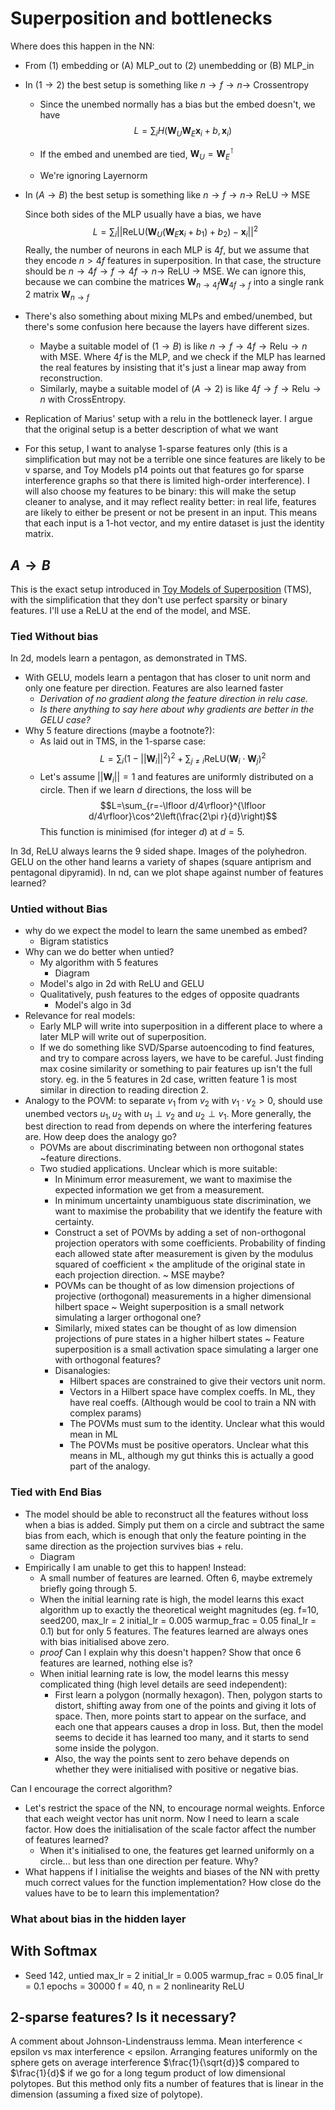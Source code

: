 # Superposition and bottlenecks


Where does this happen in the NN:
- From (1) embedding or (A) MLP_out to (2) unembedding or (B) MLP_in
- In ($1\rightarrow 2$) the best setup is something like $n\rightarrow f \rightarrow n \rightarrow$ Crossentropy

    - Since the unembed normally has a bias but the embed doesn't, we have $$L=\sum_i H(\mathbf{W}_U \mathbf{W}_E \mathbf{x}_i+b,\mathbf{x}_i)$$
    
    - If the embed and unembed are tied, $\mathbf{W}_U = \mathbf{W}_E^\intercal$
    - We're ignoring Layernorm

- In ($A\rightarrow B$) the best setup is something like $n\rightarrow f \rightarrow n \rightarrow$ ReLU $\rightarrow$ MSE

    Since both sides of the MLP usually have a bias, we have $$L= \sum_i ||\text{ReLU}(\mathbf{W}_U (\mathbf{W}_E \mathbf{x}_i+b_1)+b_2)-\mathbf{x}_i||^2$$ Really, the number of neurons in each MLP is $4f$, but we assume that they encode $n>4f$ features in superposition. In that case, the structure should be $n\rightarrow 4f \rightarrow f \rightarrow 4f \rightarrow n \rightarrow$ ReLU $\rightarrow$ MSE. We can ignore this, because we can combine the matrices $\mathbf{W}_{n\rightarrow4f} \mathbf{W}_{4f\rightarrow f}$ into a single rank 2 matrix $\mathbf{W}_{n\rightarrow f}$

- There's also something about mixing MLPs and embed/unembed, but there's some confusion here because the layers have different sizes.
    - Maybe a suitable model of ($1\rightarrow B$) is like $n\rightarrow f \rightarrow 4f \rightarrow \text{Relu} \rightarrow n$ with MSE. Where $4f$ is the MLP, and we check if the MLP has learned the real features by insisting that it's just a linear map away from reconstruction.
    - Similarly, maybe a suitable model of ($A\rightarrow 2$) is like $4f\rightarrow f \rightarrow \text{Relu} \rightarrow n$ with CrossEntropy.

- Replication of Marius' setup with a relu in the bottleneck layer. I argue that the original setup is a better description of what we want

- For this setup, I want to analyse 1-sparse features only (this is a simplification but may not be a terrible one since features are likely to be v sparse, and Toy Models p14 points out that features go for sparse interference graphs so that there is limited high-order interference). I will also choose my features to be binary: this will make the setup cleaner to analyse, and it may reflect reality better: in real life, features are likely to either be present or not be present in an input. This means that each input is a 1-hot vector, and my entire dataset is just the identity matrix.

## $A\rightarrow B$
This is the exact setup introduced in [Toy Models of Superposition](https://transformer-circuits.pub/2022/toy_model/index.html) (TMS), with the simplification that they don't use perfect sparsity or binary features. I'll use a ReLU at the end of the model, and MSE.

### Tied Without bias
In 2d, models learn a pentagon, as demonstrated in TMS. 
- With GELU, models learn a pentagon that has closer to unit norm and only one feature per direction. Features are also learned faster
  - *Derivation of no gradient along the feature direction in relu case.*
  - *Is there anything to say here about why gradients are better in the GELU case?*
- Why 5 feature directions (maybe a footnote?):
  - As laid out in TMS, in the 1-sparse case: $$L=\sum_i\left(1-||\mathbf{W}_i||^2\right)^2 + \sum_{j\neq i}\text{ReLU}(\mathbf{W}_i\cdot \mathbf{W}_j)^2$$
  - Let's assume $||\mathbf{W}_i|| = 1$ and features are uniformly distributed on a circle. Then if we learn $d$ directions, the loss will be $$L=\sum_{r=-\lfloor d/4\rfloor}^{\lfloor d/4\rfloor}\cos^2\left(\frac{2\pi r}{d}\right)$$ This function is minimised (for integer $d$) at $d=5$.

In 3d, ReLU always learns the 9 sided shape. Images of the polyhedron. GELU on the other hand learns a variety of shapes (square antiprism and pentagonal dipyramid).
In nd, can we plot shape against number of features learned?

### Untied without Bias
- why do we expect the model to learn the same unembed as embed?
    - Bigram statistics
- Why can we do better when untied? 
    - My algorithm with 5 features
        - Diagram
    - Model's algo in 2d with ReLU and GELU
    - Qualitatively, push features to the edges of opposite quadrants
        - Model's algo in 3d
- Relevance for real models:
    - Early MLP will write into superposition in a different place to where a later MLP will write out of superposition. 
    - If we do something like SVD/Sparse autoencoding to find features, and try to compare across layers, we have to be careful. Just finding max cosine similarity or something to pair features up isn't the full story. eg. in the 5 features in 2d case, written feature 1 is most similar in direction to reading direction 2.
- Analogy to the POVM: to separate $v_1$ from $v_2$ with $v_1 \cdot v_2 > 0$, should use unembed vectors $u_1,u_2$ with $u_1\perp v_2$ and $u_2\perp v_1$. More generally, the best direction to read from depends on where the interfering features are. How deep does the analogy go?
    - POVMs are about discriminating between non orthogonal states ~feature directions. 
    - Two studied applications. Unclear which is more suitable:
        - In Minimum error measurement, we want to maximise the expected information we get from a measurement.
        - In minimum uncertainty unambiguous state discrimination, we want to maximise the probability that we identify the feature with certainty.
        -  Construct a set of POVMs by adding a set of non-orthogonal projection operators with some coefficients. Probability of finding each allowed state after measurement is given by the modulus squared of coefficient $\times$ the amplitude of the original state in each projection direction. ~ MSE maybe?
        - POVMs can be thought of as low dimension projections of projective (orthogonal) measurements in a higher dimensional hilbert space ~ Weight superposition is a small network simulating a larger orthogonal one?
        - Similarly, mixed states can be thought of as low dimension projections of pure states in a higher hilbert states ~ Feature superposition is a small activation space simulating a larger one with orthogonal features?
        - Disanalogies:
            - Hilbert spaces are constrained to give their vectors unit norm.
            - Vectors in a Hilbert space have complex coeffs. In ML, they have real coeffs. (Although would be cool to train a NN with complex params)
            - The POVMs must sum to the identity. Unclear what this would mean in ML
            - The POVMs must be positive operators. Unclear what this means in ML, although my gut thinks this is actually a good part of the analogy.

### Tied with End Bias
- The model should be able to reconstruct all the features without loss when a bias is added. Simply put them on a circle and subtract the same bias from each, which is enough that only the feature pointing in the same direction as the projection survives bias + relu. 
    - Diagram
- Empirically I am unable to get this to happen! Instead:
    - A small number of features are learned. Often 6, maybe extremely briefly going through 5.
    - When the initial learning rate is high, the model learns this exact algorithm up to exactly the theoretical weight magnitudes (eg. f=10, seed200, max_lr = 2 initial_lr = 0.005 warmup_frac = 0.05 final_lr = 0.1) but for only 5 features. The features learned are always ones with bias initialised above zero.
    - *proof* Can I explain why this doesn't happen? Show that once 6 features are learned, nothing else is?
    - When initial learning rate is low, the model learns this messy complicated thing (high level details are seed independent):
        - First learn a polygon (normally hexagon). Then, polygon starts to distort, shifting away from one of the points and giving it lots of space. Then, more points start to appear on the surface, and each one that appears causes a drop in loss. But, then the model seems to decide it has learned too many, and it starts to send some inside the polygon.
        - Also, the way the points sent to zero behave depends on whether they were initialised with positive or negative bias. 

Can I encourage the correct algorithm?
- Let's restrict the space of the NN, to encourage normal weights. Enforce that each weight vector has unit norm. Now I need to learn a scale factor. How does the initialisation of the scale factor affect the number of features learned?
    - When it's initialised to one, the features get learned uniformly on a circle... but less than one direction per feature. Why? 
- What happens if I initialise the weights and biases of the NN with pretty much correct values for the function implementation? How close do the values have to be to learn this implementation?

### What about bias in the hidden layer

## With Softmax

- Seed 142, untied
    max_lr = 2
    initial_lr = 0.005
    warmup_frac = 0.05
    final_lr = 0.1
    epochs = 30000
    f = 40, n = 2
    nonlinearity ReLU


## 2-sparse features? Is it necessary?
A comment about Johnson-Lindenstrauss lemma. Mean interference < epsilon vs max interference < epsilon. Arranging features uniformly on the sphere gets on average interference $\frac{1}{\sqrt{d}}$ compared to $\frac{1}{d}$ if we go for a long tegum product of low dimensional polytopes. But this method only fits a number of features that is linear in the dimension (assuming a fixed size of polytope).